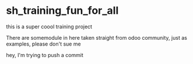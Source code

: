 # sh_training_fun_for_all
this is a super coool training project 

There are somemodule in here taken straight from odoo community, just as examples, please don't sue me

hey, I'm trying to push a commit 
